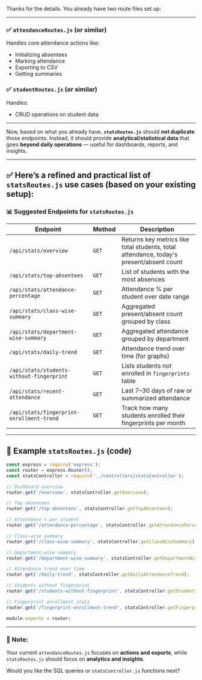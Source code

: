 Thanks for the details. You already have two route files set up:

---

### ✅ `attendanceRoutes.js` (or similar)

Handles core attendance actions like:

* Initializing absentees
* Marking attendance
* Exporting to CSV
* Getting summaries

### ✅ `studentRoutes.js` (or similar)

Handles:

* CRUD operations on student data

---

Now, based on what you already have, **`statsRoutes.js`** should **not duplicate** those endpoints. Instead, it should provide **analytical/statistical data** that goes **beyond daily operations** — useful for dashboards, reports, and insights.

---

## ✅ Here’s a refined and practical list of `statsRoutes.js` use cases (based on your existing setup):

### 📊 Suggested Endpoints for `statsRoutes.js`

| Endpoint                                  | Method | Description                                                                             |
| ----------------------------------------- | ------ | --------------------------------------------------------------------------------------- |
| `/api/stats/overview`                     | `GET`  | Returns key metrics like total students, total attendance, today's present/absent count |
| `/api/stats/top-absentees`                | `GET`  | List of students with the most absences                                                 |
| `/api/stats/attendance-percentage`        | `GET`  | Attendance % per student over date range                                                |
| `/api/stats/class-wise-summary`           | `GET`  | Aggregated present/absent count grouped by class                                        |
| `/api/stats/department-wise-summary`      | `GET`  | Aggregated attendance grouped by department                                             |
| `/api/stats/daily-trend`                  | `GET`  | Attendance trend over time (for graphs)                                                 |
| `/api/stats/students-without-fingerprint` | `GET`  | Lists students not enrolled in `fingerprints` table                                     |
| `/api/stats/recent-attendance`            | `GET`  | Last 7–30 days of raw or summarized attendance                                          |
| `/api/stats/fingerprint-enrollment-trend` | `GET`  | Track how many students enrolled their fingerprints per month                           |

---

## 📁 Example `statsRoutes.js` (code)

```js
const express = require('express');
const router = express.Router();
const statsController = require('../controllers/statsController');

// Dashboard overview
router.get('/overview', statsController.getOverview);

// Top absentees
router.get('/top-absentees', statsController.getTopAbsentees);

// Attendance % per student
router.get('/attendance-percentage', statsController.getAttendancePercentage);

// Class-wise summary
router.get('/class-wise-summary', statsController.getClassWiseSummary);

// Department-wise summary
router.get('/department-wise-summary', statsController.getDepartmentWiseSummary);

// Attendance trend over time
router.get('/daily-trend', statsController.getDailyAttendanceTrend);

// Students without fingerprint
router.get('/students-without-fingerprint', statsController.getStudentsWithoutFingerprint);

// Fingerprint enrollment stats
router.get('/fingerprint-enrollment-trend', statsController.getFingerprintEnrollmentTrend);

module.exports = router;
```

---

### 🧠 Note:

Your current `attendanceRoutes.js` focuses on **actions and exports**, while `statsRoutes.js` should focus on **analytics and insights**.

Would you like the SQL queries or `statsController.js` functions next?
